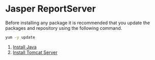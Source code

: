 # Jasper ReportServer

Before installing any package it is recommended that you update the packages and repository using the following command.

```sh
yum -y update
```

1. [Install Java](https://setup.docs.devserv.me/java)
2. [Install Tomcat Server](https://setup.docs.devserv.me/tomcat/)


